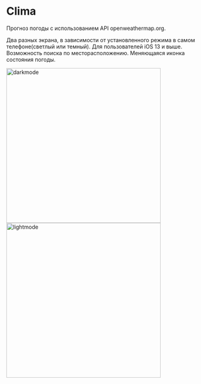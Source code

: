 # Clima

Прогноз погоды с использованием API openweathermap.org.

Два разных экрана, в зависимости от установленного режима в самом телефоне(светлый или темный). 
Для пользователей iOS 13 и выше.
Возможность поиска по месторасположению.
 Меняющаяся иконка состояния погоды.

<img width="405" alt="darkmode" src="https://user-images.githubusercontent.com/43841583/73613571-40db0680-4608-11ea-8d70-ac92bc6207c1.png"><img width="405" alt="lightmode" src="https://user-images.githubusercontent.com/43841583/73613572-41739d00-4608-11ea-96bf-4d4e32ef414d.png">
